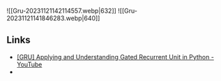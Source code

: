 




![[Gru-20231121142114557.webp|632]]
![[Gru-20231121141846283.webp|640]]

## Links
- [[GRU] Applying and Understanding Gated Recurrent Unit in Python - YouTube](https://www.youtube.com/watch?v=rdz0UqQz5Sw)
- 